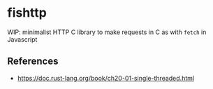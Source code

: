 # fishttp

WIP: minimalist HTTP C library to make requests in C as with `fetch` in Javascript

## References

- <https://doc.rust-lang.org/book/ch20-01-single-threaded.html>
